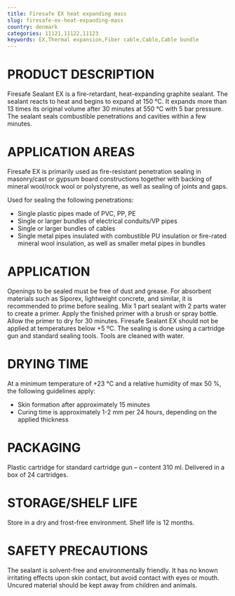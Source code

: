 ```yaml
---
title: Firesafe EX heat expanding mass
slug: firesafe-ex-heat-expanding-mass
country: denmark
categories: 11121,11122,11123
keywords: EX,Thermal expansion,Fiber cable,Cable,Cable bundle
---
```

# PRODUCT DESCRIPTION
Firesafe Sealant EX is a fire-retardant, heat-expanding graphite sealant. The sealant reacts to heat and begins to expand at 150 °C. It expands more than 13 times its original volume after 30 minutes at 550 °C with 5 bar pressure. The sealant seals combustible penetrations and cavities within a few minutes.

# APPLICATION AREAS
Firesafe EX is primarily used as fire-resistant penetration sealing in masonry/cast or gypsum board constructions together with backing of mineral wool/rock wool or polystyrene, as well as sealing of joints and gaps.

Used for sealing the following penetrations:
- Single plastic pipes made of PVC, PP, PE
- Single or larger bundles of electrical conduits/VP pipes
- Single or larger bundles of cables
- Single metal pipes insulated with combustible PU insulation or fire-rated mineral wool insulation, as well as smaller metal pipes in bundles

# APPLICATION
Openings to be sealed must be free of dust and grease. For absorbent materials such as Siporex, lightweight concrete, and similar, it is recommended to prime before sealing. Mix 1 part sealant with 2 parts water to create a primer. Apply the finished primer with a brush or spray bottle. Allow the primer to dry for 30 minutes. Firesafe Sealant EX should not be applied at temperatures below +5 ºC. The sealing is done using a cartridge gun and standard sealing tools. Tools are cleaned with water.

# DRYING TIME
At a minimum temperature of +23 °C and a relative humidity of max 50 %, the following guidelines apply:
- Skin formation after approximately 15 minutes
- Curing time is approximately 1-2 mm per 24 hours, depending on the applied thickness

# PACKAGING
Plastic cartridge for standard cartridge gun – content 310 ml. Delivered in a box of 24 cartridges.

# STORAGE/SHELF LIFE
Store in a dry and frost-free environment. Shelf life is 12 months.

# SAFETY PRECAUTIONS
The sealant is solvent-free and environmentally friendly. It has no known irritating effects upon skin contact, but avoid contact with eyes or mouth. Uncured material should be kept away from children and animals.

